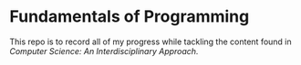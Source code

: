 # Fundamentals of Programming

This repo is to record all of my progress while tackling the content found in _Computer Science: An Interdisciplinary Approach._
